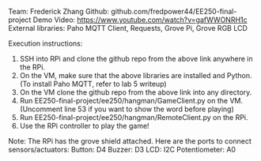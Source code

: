 Team: Frederick Zhang
Github: github.com/fredpower44/EE250-final-project
Demo Video: https://www.youtube.com/watch?v=gafWWONRH1c
External libraries: Paho MQTT Client, Requests, Grove Pi, Grove RGB LCD

Execution instructions:
1. SSH into RPi and clone the github repo from the above link anywhere in the RPi.
2. On the VM, make sure that the above libraries are installed and Python. (To install Paho MQTT, refer to lab 5 writeup)
3. On the VM clone the github repo from the above link into any directory.
4. Run EE250-final-project/ee250/hangman/GameClient.py on the VM. (Uncomment line 53 if you want to show the word before playing)
5. Run EE250-final-project/ee250/hangman/RemoteClient.py on the RPi.
6. Use the RPi controller to play the game!

Note:
The RPi has the grove shield attached. Here are the ports to connect sensors/actuators:
Button: D4
Buzzer: D3
LCD: I2C
Potentiometer: A0
